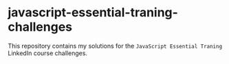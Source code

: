 # javascript-essential-traning-challenges
This repository contains my solutions for the `JavaScript Essential Traning` LinkedIn course challenges.
